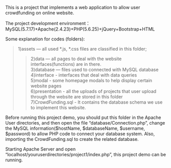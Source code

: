 
This is a project that implements a web application to allow user crowdfunding on online website.<br>

The project development environment：MySQL(5.7.17)+Apache(2.4.23)+PHP(5.6.25)+jQuery+Bootstrap+HTML<br>
  
Some explanation for codes (folders):<br>
>1)assets — all used *.js, *.css files are classified in this folder;<br>
>>2)data — all pages to deal with the website interfaces(functions) are in there. <br>
>>3)database — files used to connected with MySQL database<br>
>>4)interface - interfaces that deal with data queries<br>
>>5)modal - some homepage modals to help display certain website pages<br>
>>6)presentation - all the uploads of projects that user upload through the website are stored in this folder<br>
>>7)CrowdFunding.sql - It contains the database schema we use to implement this website.<br>


Before running this project demo, you should put this folder in the Apache User directories, and then open the file “database/Connection.php”, change the MySQL information($hostName, $databaseName, $username, $password) to allow PHP code to connect your database system. Also, importing the CrowdFunding.sql to create the related database. <br>

Starting Apache Server and open “localhost/youruserdirectories/project1/index.php”, this project demo can be running.<br>
